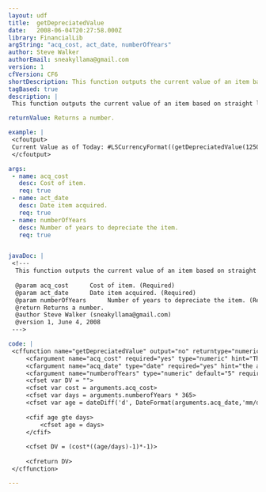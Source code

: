 ```yaml
---
layout: udf
title:  getDepreciatedValue
date:   2008-06-04T20:27:58.000Z
library: FinancialLib
argString: "acq_cost, act_date, numberOfYears"
author: Steve Walker
authorEmail: sneakyllama@gmail.com
version: 1
cfVersion: CF6
shortDescription: This function outputs the current value of an item based on straight line depreciation.
tagBased: true
description: |
 This function outputs the current value of an item based on straight line depreciation.

returnValue: Returns a number.

example: |
 <cfoutput>
 Current Value as of Today: #LSCurrencyFormat((getDepreciatedValue(125000,'9/1/2006', 8)))#
 </cfoutput>

args:
 - name: acq_cost
   desc: Cost of item.
   req: true
 - name: act_date
   desc: Date item acquired.
   req: true
 - name: numberOfYears
   desc: Number of years to depreciate the item.
   req: true


javaDoc: |
 <!---
  This function outputs the current value of an item based on straight line depreciation.
  
  @param acq_cost      Cost of item. (Required)
  @param act_date      Date item acquired. (Required)
  @param numberOfYears      Number of years to depreciate the item. (Required)
  @return Returns a number. 
  @author Steve Walker (sneakyllama@gmail.com) 
  @version 1, June 4, 2008 
 --->

code: |
 <cffunction name="getDepreciatedValue" output="no" returntype="numeric" hint="Calculates the current straight line depreciated value">
     <cfargument name="acq_cost" required="yes" type="numeric" hint="The acquistion cost or value of an item">
     <cfargument name="acq_date" type="date" required="yes" hint="the acquisition date of the item">
     <cfargument name="numberofYears" type="numeric" default="5" required="yes" hint="the number of years to depreciate the item.">
     <cfset var DV = "">
     <cfset var cost = arguments.acq_cost>
     <cfset var days = arguments.numberofYears * 365>
     <cfset var age = dateDiff('d', DateFormat(arguments.acq_date,'mm/dd/yyyy'), DateFormat(Now(),'mm/dd/yyyy'))>
     
     <cfif age gte days>
         <cfset age = days>
     </cfif>
     
     <cfset DV = (cost*((age/days)-1)*-1)>
     
     <cfreturn DV>
 </cffunction>

---
```


